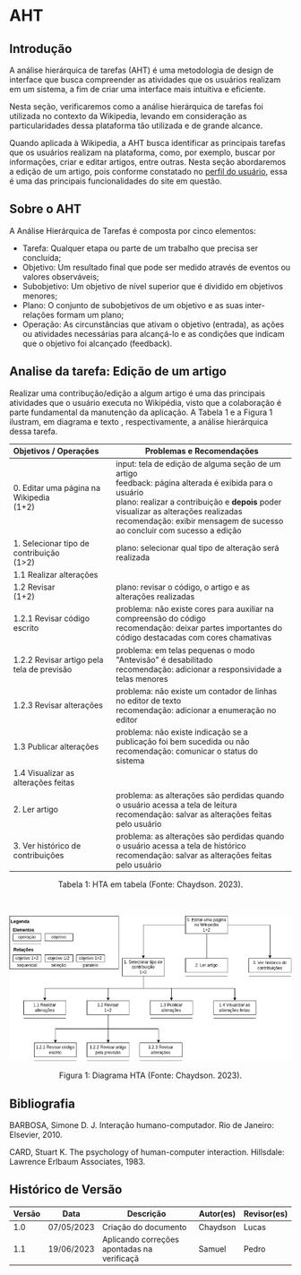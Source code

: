 # AHT

## Introdução

A análise hierárquica de tarefas (AHT) é uma metodologia de design de interface que busca compreender as atividades que os usuários realizam em um sistema, a fim de criar uma interface mais intuitiva e eficiente.

Nesta seção, verificaremos como a análise hierárquica de tarefas foi utilizada no contexto da Wikipedia, levando em consideração as particularidades dessa plataforma tão utilizada e de grande alcance.

Quando aplicada à Wikipedia, a AHT busca identificar as principais tarefas que os usuários realizam na plataforma, como, por exemplo, buscar por informações, criar e editar artigos, entre outras. Nesta seção abordaremos a edição de um artigo, pois conforme constatado no [perfil do usuário](./perfilDeUsuario.md), essa é uma das principais funcionalidades do site em questão.

## Sobre o AHT

A Análise Hierárquica de Tarefas é composta por cinco elementos:

* Tarefa: Qualquer etapa ou parte de um trabalho que precisa ser concluída;
* Objetivo: Um resultado final que pode ser medido através de eventos ou valores observáveis;
* Subobjetivo: Um objetivo de nível superior que é dividido em objetivos menores;
* Plano: O conjunto de subobjetivos de um objetivo e as suas inter-relações formam um plano;
* Operação: As circunstâncias que ativam o objetivo (entrada), as ações ou atividades necessárias para alcançá-lo e as condições que indicam que o objetivo foi alcançado (feedback).

## Analise da tarefa: Edição de um artigo

Realizar uma contribução/edição a algum artigo é uma das principais atividades que o usuário executa no Wikipédia, visto que a colaboração é parte fundamental da manutenção da aplicação. A Tabela 1 e a Figura 1 ilustram, em diagrama e texto , respectivamente, a análise hierárquica dessa tarefa.

| Objetivos / Operações                          | Problemas e Recomendações                                                                                                                                                                                                                                                                               |
| :----------------------------------------------- | --------------------------------------------------------------------------------------------------------------------------------------------------------------------------------------------------------------------------------------------------------------------------------------------------------- |
| 0. Editar uma página na Wikipedia<br />(1+2)    | input: tela de edição de alguma seção de um artigo<br />feedback: página alterada é exibida para o usuário<br />plano: realizar a contribuição e **depois** poder visualizar as alterações realizadas<br />recomendação: exibir mensagem de sucesso ao concluir com sucesso a edição |
| 1. Selecionar tipo de contribuição<br />(1>2) | plano: selecionar qual tipo de alteração será realizada                                                                                                                                                                                                                                                |
| 1.1 Realizar alterações                        |                                                                                                                                                                                                                                                                                                           |
| 1.2 Revisar<br />(1+2)                           | plano: revisar o código, o artigo e as alterações realizadas                                                                                                                                                                                                                                           |
| 1.2.1 Revisar código escrito                    | problema: não existe cores para auxiliar na compreensão do código<br />recomendação: deixar partes importantes do código destacadas com cores chamativas                                                                                                                                            |
| 1.2.2 Revisar artigo pela tela de previsão     | problema: em telas pequenas o modo "Antevisão" é desabilitado<br />recomendação: adicionar a responsividade a telas menores                                                                                                                                                                          |
| 1.2.3 Revisar alterações                       | problema: não existe um contador de linhas no editor de texto<br />recomendação: adicionar a enumeração no editor                                                                                                                                                                                    |
| 1.3 Publicar alterações                       | problema: não existe indicação se a publicação foi bem sucedida ou não<br />recomendação: comunicar o status do sistema                                                                                                                                                                           |
| 1.4 Visualizar as alterações feitas            |                                                                                                                                                                                                                                                                                                           |
| 2. Ler artigo                                    | problema: as alterações são perdidas quando o usuário acessa a tela de leitura<br />recomendação: salvar as alterações feitas pelo usuário                                                                                                                                                       |
| 3. Ver histórico de contribuições             | problema: as alterações são perdidas quando o usuário acessa a tela de histórico<br />recomendação: salvar as alterações feitas pelo usuário                                                                                                                                                    |

<div style="text-align: center">
    <p> Tabela 1: HTA em tabela (Fonte: Chaydson. 2023).</p>
</div>

<br><br>
<img src="../../images/aht.png"/>

<div style="text-align: center">
    <p> Figura 1: Diagrama HTA (Fonte: Chaydson. 2023).</p>
</div>

## Bibliografia

BARBOSA, Simone D. J. Interação humano-computador. Rio de Janeiro: Elsevier, 2010.

CARD, Stuart K. The psychology of human-computer interaction. Hillsdale: Lawrence Erlbaum Associates, 1983.

## Histórico de Versão

| Versão | Data       | Descrição                                     | Autor(es) | Revisor(es) |
| ------- | ---------- | ----------------------------------------------- | --------- | ----------- |
| 1.0     | 07/05/2023 | Criação do documento                          | Chaydson  | Lucas       |
| 1.1     | 19/06/2023 | Aplicando correções apontadas na verificaçã | Samuel    | Pedro       |
